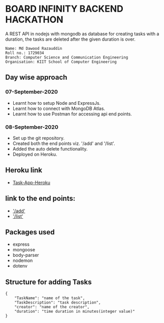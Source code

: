 
# BOARD INFINITY BACKEND HACKATHON

A REST API in nodejs with mongodb as database for creating tasks with a duration, the tasks are deleted after the given duration is over.

```
Name: Md Dawood Razauddin
Roll no.: 1729034
Branch: Computer Science and Communication Engineering
Organisation: KIIT School of Computer Engineering
```

## Day wise approach

### 07-September-2020
* Learnt how to setup Node and ExpressJs.
* Learnt how to connect with MongoDB Atlas.
* Learnt how to use Postman for accessing api end points.

### 08-September-2020
* Set up the git repository.
* Created both the end points viz. '/add' and '/list'.
* Added the auto delete functionality.
* Deployed on Heroku.

## Heroku link
* [Task-App-Heroku](https://board-infinity.herokuapp.com/)

## link to the end points:
* ['/add'](https://board-infinity.herokuapp.com/add)
* ['/list'](https://board-infinity.herokuapp.com/list)

## Packages used
* express
* mongoose
* body-parser
* nodemon
* dotenv

## Structure for adding Tasks
```
{
    "TaskName": "name of the task",
    "TaskDescription": "task description",
    "creator": "name of the creator",
    "duration": "time duration in minutes(integer value)"
}
```
